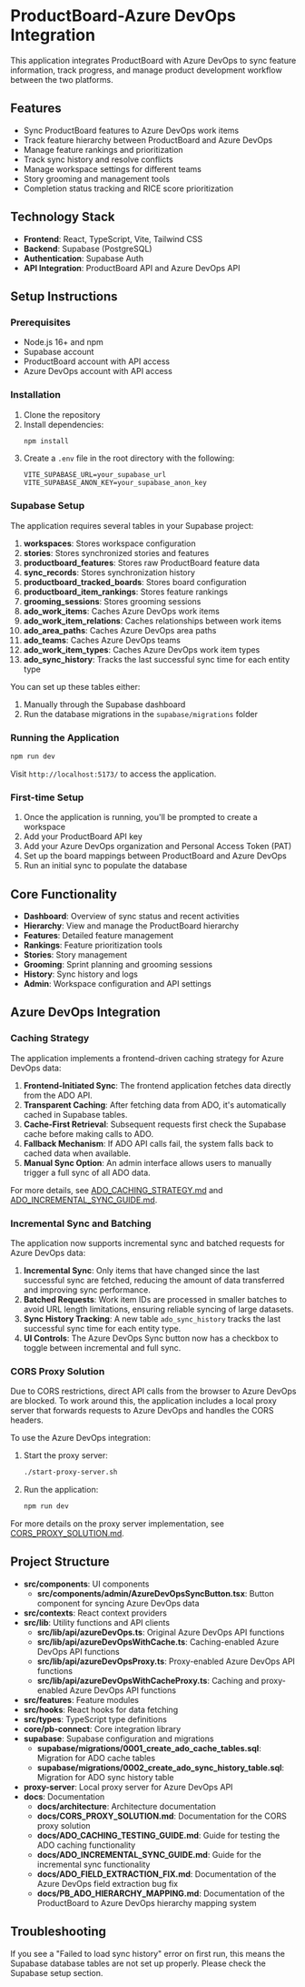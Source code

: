 # ProductBoard-Azure DevOps Integration

This application integrates ProductBoard with Azure DevOps to sync feature information, track progress, and manage product development workflow between the two platforms.

## Features

- Sync ProductBoard features to Azure DevOps work items
- Track feature hierarchy between ProductBoard and Azure DevOps
- Manage feature rankings and prioritization
- Track sync history and resolve conflicts
- Manage workspace settings for different teams
- Story grooming and management tools
- Completion status tracking and RICE score prioritization

## Technology Stack

- **Frontend**: React, TypeScript, Vite, Tailwind CSS
- **Backend**: Supabase (PostgreSQL)
- **Authentication**: Supabase Auth
- **API Integration**: ProductBoard API and Azure DevOps API

## Setup Instructions

### Prerequisites

- Node.js 16+ and npm
- Supabase account
- ProductBoard account with API access
- Azure DevOps account with API access

### Installation

1. Clone the repository
2. Install dependencies:
   ```bash
   npm install
   ```
3. Create a `.env` file in the root directory with the following:
   ```
   VITE_SUPABASE_URL=your_supabase_url
   VITE_SUPABASE_ANON_KEY=your_supabase_anon_key
   ```

### Supabase Setup

The application requires several tables in your Supabase project:

1. **workspaces**: Stores workspace configuration
2. **stories**: Stores synchronized stories and features
3. **productboard_features**: Stores raw ProductBoard feature data
4. **sync_records**: Stores synchronization history
5. **productboard_tracked_boards**: Stores board configuration
6. **productboard_item_rankings**: Stores feature rankings
7. **grooming_sessions**: Stores grooming sessions
8. **ado_work_items**: Caches Azure DevOps work items
9. **ado_work_item_relations**: Caches relationships between work items
10. **ado_area_paths**: Caches Azure DevOps area paths
11. **ado_teams**: Caches Azure DevOps teams
12. **ado_work_item_types**: Caches Azure DevOps work item types
13. **ado_sync_history**: Tracks the last successful sync time for each entity type

You can set up these tables either:
1. Manually through the Supabase dashboard
2. Run the database migrations in the `supabase/migrations` folder

### Running the Application

```bash
npm run dev
```

Visit `http://localhost:5173/` to access the application.

### First-time Setup

1. Once the application is running, you'll be prompted to create a workspace
2. Add your ProductBoard API key
3. Add your Azure DevOps organization and Personal Access Token (PAT)
4. Set up the board mappings between ProductBoard and Azure DevOps
5. Run an initial sync to populate the database

## Core Functionality

- **Dashboard**: Overview of sync status and recent activities
- **Hierarchy**: View and manage the ProductBoard hierarchy
- **Features**: Detailed feature management
- **Rankings**: Feature prioritization tools
- **Stories**: Story management
- **Grooming**: Sprint planning and grooming sessions
- **History**: Sync history and logs
- **Admin**: Workspace configuration and API settings

## Azure DevOps Integration

### Caching Strategy

The application implements a frontend-driven caching strategy for Azure DevOps data:

1. **Frontend-Initiated Sync**: The frontend application fetches data directly from the ADO API.
2. **Transparent Caching**: After fetching data from ADO, it's automatically cached in Supabase tables.
3. **Cache-First Retrieval**: Subsequent requests first check the Supabase cache before making calls to ADO.
4. **Fallback Mechanism**: If ADO API calls fail, the system falls back to cached data when available.
5. **Manual Sync Option**: An admin interface allows users to manually trigger a full sync of all ADO data.

For more details, see [ADO_CACHING_STRATEGY.md](docs/architecture/ADO_CACHING_STRATEGY.md) and [ADO_INCREMENTAL_SYNC_GUIDE.md](docs/ADO_INCREMENTAL_SYNC_GUIDE.md).

### Incremental Sync and Batching

The application now supports incremental sync and batched requests for Azure DevOps data:

1. **Incremental Sync**: Only items that have changed since the last successful sync are fetched, reducing the amount of data transferred and improving sync performance.
2. **Batched Requests**: Work item IDs are processed in smaller batches to avoid URL length limitations, ensuring reliable syncing of large datasets.
3. **Sync History Tracking**: A new table `ado_sync_history` tracks the last successful sync time for each entity type.
4. **UI Controls**: The Azure DevOps Sync button now has a checkbox to toggle between incremental and full sync.

### CORS Proxy Solution

Due to CORS restrictions, direct API calls from the browser to Azure DevOps are blocked. To work around this, the application includes a local proxy server that forwards requests to Azure DevOps and handles the CORS headers.

To use the Azure DevOps integration:

1. Start the proxy server:
   ```bash
   ./start-proxy-server.sh
   ```
2. Run the application:
   ```bash
   npm run dev
   ```

For more details on the proxy server implementation, see [CORS_PROXY_SOLUTION.md](docs/CORS_PROXY_SOLUTION.md).

## Project Structure

- **src/components**: UI components
  - **src/components/admin/AzureDevOpsSyncButton.tsx**: Button component for syncing Azure DevOps data
- **src/contexts**: React context providers
- **src/lib**: Utility functions and API clients
  - **src/lib/api/azureDevOps.ts**: Original Azure DevOps API functions
  - **src/lib/api/azureDevOpsWithCache.ts**: Caching-enabled Azure DevOps API functions
  - **src/lib/api/azureDevOpsProxy.ts**: Proxy-enabled Azure DevOps API functions
  - **src/lib/api/azureDevOpsWithCacheProxy.ts**: Caching and proxy-enabled Azure DevOps API functions
- **src/features**: Feature modules
- **src/hooks**: React hooks for data fetching
- **src/types**: TypeScript type definitions
- **core/pb-connect**: Core integration library
- **supabase**: Supabase configuration and migrations
  - **supabase/migrations/0001_create_ado_cache_tables.sql**: Migration for ADO cache tables
  - **supabase/migrations/0002_create_ado_sync_history_table.sql**: Migration for ADO sync history table
- **proxy-server**: Local proxy server for Azure DevOps API
- **docs**: Documentation
  - **docs/architecture**: Architecture documentation
  - **docs/CORS_PROXY_SOLUTION.md**: Documentation for the CORS proxy solution
  - **docs/ADO_CACHING_TESTING_GUIDE.md**: Guide for testing the ADO caching functionality
  - **docs/ADO_INCREMENTAL_SYNC_GUIDE.md**: Guide for the incremental sync functionality
  - **docs/ADO_FIELD_EXTRACTION_FIX.md**: Documentation of the Azure DevOps field extraction bug fix
  - **docs/PB_ADO_HIERARCHY_MAPPING.md**: Documentation of the ProductBoard to Azure DevOps hierarchy mapping system

## Troubleshooting

If you see a "Failed to load sync history" error on first run, this means the Supabase database tables are not set up properly. Please check the Supabase setup section.

